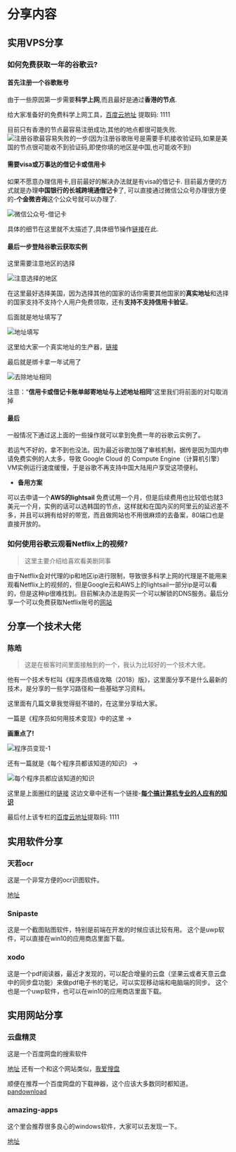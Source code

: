 # 分享内容



## 实用VPS分享
### 如何免费获取一年的谷歌云?

#### 首先注册一个谷歌账号
由于一些原因第一步需要**科学上网**,而且最好是通过**香港的节点**.

给大家准备好的免费科学上网工具，[百度云地址](https://pan.baidu.com/s/18xbii0zGiyG1S3ToZVwD2Q) 提取码: 1111

目前只有香港的节点最容易注册成功,其他的地点都很可能失败.![注册谷歌最容易失败的一步](share_images/注册谷歌最容易失败的一步.png)(因为注册谷歌账号是需要手机接收验证码,如果是美国的节点很可能收不到验证码,即使你填的地区是中国,也可能收不到)

#### 需要visa或万事达的借记卡或信用卡
如果不愿意办理信用卡,目前最好的解决办法就是有visa的借记卡.
目前最方便的方式就是办理**中国银行的长城跨境通借记卡**了,
可以直接通过微信公众号办理很方便的-**个金微咨询**这个公众号就可以办理了.

![微信公众号-借记卡](share_images/微信公众号-借记卡.png)

具体的细节在这里就不太描述了,具体细节操作[链接](https://poplite.xyz/post/2018/03/05/boc-debit-card-guide-for-online-payment.html)在此.

#### 最后一步登陆谷歌云获取实例

这里需要注意地区的选择

![注意选择的地区](share_images/注意选择的地区.jpg)

在这里最好选择美国，因为选择其他的国家的话你需要其他国家的**真实地址**和选择的国家支持不支持个人用户免费领取，还有**支持不支持信用卡验证**。

后面就是地址填写了

![地址填写](share_images/地址填写.jpg)

这里给大家一个真实地址的生产器，[链接](http://haoweichi.com/More/meiguo_zhenshi_dizhi)

最后就是绑卡拿一年试用了

![去除地址相同](share_images/去除地址相同.jpg)

注意：“**信用卡或借记卡账单邮寄地址与上述地址相同**”这里我们将前面的对勾取消掉

#### 最后

一般情况下通过这上面的一些操作就可以拿到免费一年的谷歌云实例了。

若运气不好的，拿不到也没法。因为最近谷歌加强了审核机制，据传是因为国内申请免费实例的人太多，导致 Google Cloud 的 Compute Engine（计算机引擎）VM实例运行速度缓慢，于是谷歌不再支持中国大陆用户享受这项便利。

- **备用方案**

可以去申请一个**AWS的lightsail** 免费试用一个月，但是后续费用也比较低也就3美元一个月，实例的话可以选韩国的节点，这样就和在国内买的阿里云的延迟差不多，并且可以拥有给好的带宽，而且做网站也不用很麻烦的去备案，80端口也是直接开放的。

### 如何使用谷歌云观看Netflix上的视频?

> 这里主要介绍给喜欢看美剧同事

由于Netflix会对代理的ip和地区ip进行限制，导致很多科学上网的代理是不能用来观看Netflix上的视频的，但是Google云和AWS上的lightsail一部分ip是可以看的，但是这种ip很难找到。目前解决办法是购买一个可以解锁的DNS服务。最后分享一个可以免费获取Netflix账号的[网站](https://www.uud.me/)

## 分享一个技术大佬

### 陈皓

> 这是在极客时间里面接触到的一个，我认为比较好的一个技术大佬。

他有一个技术专栏叫《程序员练级攻略（2018）版》，这里面分享不是什么最新的技术，是分享的一些学习路径和一些基础学习资料。

这里面有几篇文章我觉得挺不错的，在这里分享给大家。

一篇是《程序员如何用技术变现》中的这里 ->

**画重点了!**

![程序员变现-1](share_images/程序员变现-1.png)

还有一篇就是《每个程序员都该知道的知识》  ->

![每个程序员都应该知道的知识](share_images/每个程序员都应该知道的知识.png)

这里是上面圈红的[链接](https://stackoverflow.com/questions/1711/what-is-the-single-most-influential-book-every-programmer-should-read)
这边文章中还有一个链接-[**每个搞计算机专业的人应有的知识**](http://matt.might.net/articles/what-cs-majors-should-know/)

最后付上该专栏的[百度云地址](https://pan.baidu.com/s/1XTomq3s4WZpb8o1mN0lIpg)提取码: 1111

## 实用软件分享

### 天若ocr

这是一个非常方便的ocr识图软件。

[地址](https://tianruoocr.cn/)

### Snipaste

这是一个截图贴图软件，特别是前端在开发的时候应该比较有用。
这个是uwp软件，可以直接在win10的应用商店里面下载。

### xodo

这是一个pdf阅读器，最近才发现的，可以配合增量的云盘（坚果云或者天意云盘中的同步盘功能）来做pdf电子书的笔记，可以实现移动端和电脑端的同步。
这个也是一个uwp软件，也可以在win10的应用商店里面下载。

## 实用网站分享
### 云盘精灵

这是一个百度网盘的搜索软件

[地址](https://www.yunpanjingling.com/)
还有一个和这个网站类似，[我爱搜盘](https://www.52sopan.com/index.html)

顺便在推荐一个百度网盘的下载神器，这个应该大多数同时都知道。[pandownload](https://pandownload.com/)

### amazing-apps

这个里会推荐很多良心的windows软件，大家可以去发现一下。

[地址](https://amazing-apps.gitbook.io/windows-apps-that-amaze-us/zh-cn/summary)